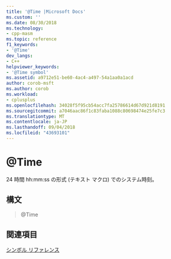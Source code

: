 ```yaml
---
title: '@Time |Microsoft Docs'
ms.custom: ''
ms.date: 08/30/2018
ms.technology:
- cpp-masm
ms.topic: reference
f1_keywords:
- '@Time'
dev_langs:
- C++
helpviewer_keywords:
- '@Time symbol'
ms.assetid: a9712e51-be60-4ac4-a497-54a1aa0a1acd
author: corob-msft
ms.author: corob
ms.workload:
- cplusplus
ms.openlocfilehash: 34028f5f95cb54acc7fa25786614d67d921d8191
ms.sourcegitcommit: a7046aac86f1c83faba1088c80698474e25fe7c3
ms.translationtype: MT
ms.contentlocale: ja-JP
ms.lasthandoff: 09/04/2018
ms.locfileid: "43693101"
---
```

# <a name="time"></a>@Time

24 時間 hh:mm:ss の形式 (テキスト マクロ) でのシステム時刻。

## <a name="syntax"></a>構文

> @Time

## <a name="see-also"></a>関連項目

[シンボル リファレンス](../../assembler/masm/symbols-reference.md)<br/>